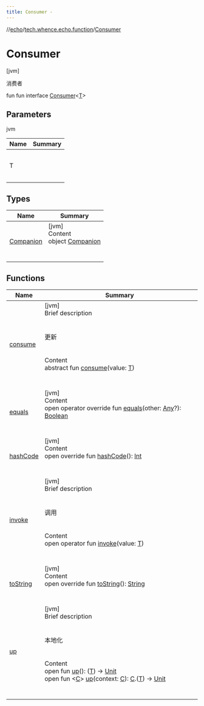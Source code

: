 ```yaml
---
title: Consumer -
---
```

//[echo](../../index.md)/[tech.whence.echo.function](../index.md)/[Consumer](index.md)



# Consumer  
 [jvm] 

消费者

fun fun interface [Consumer](index.md)<[T](index.md)>   


## Parameters  
  
jvm  
  
|  Name|  Summary| 
|---|---|
| T| <br><br><br><br>
  


## Types  
  
|  Name|  Summary| 
|---|---|
| [Companion](-companion/index.md)| [jvm]  <br>Content  <br>object [Companion](-companion/index.md)  <br><br><br>


## Functions  
  
|  Name|  Summary| 
|---|---|
| [consume](consume.md)| [jvm]  <br>Brief description  <br><br><br>更新<br><br>  <br>Content  <br>abstract fun [consume](consume.md)(value: [T](index.md))  <br><br><br>
| [equals](../../tech.whence.echo.webclient.response.exception/-response-unrecognized-exception/index.md#kotlin/Any/equals/#kotlin.Any?/PointingToDeclaration/)| [jvm]  <br>Content  <br>open operator override fun [equals](../../tech.whence.echo.webclient.response.exception/-response-unrecognized-exception/index.md#kotlin/Any/equals/#kotlin.Any?/PointingToDeclaration/)(other: [Any](https://kotlinlang.org/api/latest/jvm/stdlib/kotlin/-any/index.html)?): [Boolean](https://kotlinlang.org/api/latest/jvm/stdlib/kotlin/-boolean/index.html)  <br><br><br>
| [hashCode](../../tech.whence.echo.webclient.response.exception/-response-unrecognized-exception/index.md#kotlin/Any/hashCode/#/PointingToDeclaration/)| [jvm]  <br>Content  <br>open override fun [hashCode](../../tech.whence.echo.webclient.response.exception/-response-unrecognized-exception/index.md#kotlin/Any/hashCode/#/PointingToDeclaration/)(): [Int](https://kotlinlang.org/api/latest/jvm/stdlib/kotlin/-int/index.html)  <br><br><br>
| [invoke](invoke.md)| [jvm]  <br>Brief description  <br><br><br>调用<br><br>  <br>Content  <br>open operator fun [invoke](invoke.md)(value: [T](index.md))  <br><br><br>
| [toString](../../tech.whence.echo.webclient.response.exception/-response-unrecognized-exception/index.md#kotlin/Any/toString/#/PointingToDeclaration/)| [jvm]  <br>Content  <br>open override fun [toString](../../tech.whence.echo.webclient.response.exception/-response-unrecognized-exception/index.md#kotlin/Any/toString/#/PointingToDeclaration/)(): [String](https://kotlinlang.org/api/latest/jvm/stdlib/kotlin/-string/index.html)  <br><br><br>
| [up](up.md)| [jvm]  <br>Brief description  <br><br><br>本地化<br><br>  <br>Content  <br>open fun [up](up.md)(): ([T](index.md)) -> [Unit](https://kotlinlang.org/api/latest/jvm/stdlib/kotlin/-unit/index.html)  <br>open fun <[C](up.md)> [up](up.md)(context: [C](up.md)): [C](up.md).([T](index.md)) -> [Unit](https://kotlinlang.org/api/latest/jvm/stdlib/kotlin/-unit/index.html)  <br><br><br>

